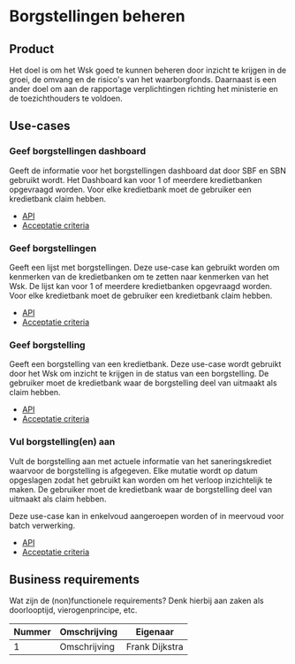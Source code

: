# Borgstellingen beheren

## Product

Het doel is om het Wsk goed te kunnen beheren door inzicht te krijgen in de groei, de omvang en de risico's van het waarborgfonds. Daarnaast is een ander doel om aan de rapportage verplichtingen richting het ministerie en de toezichthouders te voldoen. 

## Use-cases

### Geef borgstellingen dashboard

Geeft de informatie voor het borgstellingen dashboard dat door SBF en SBN gebruikt wordt. Het Dashboard kan voor 1 of meerdere kredietbanken opgevraagd worden. Voor elke kredietbank moet de gebruiker een kredietbank claim hebben.

<!-- einde -->

* [API](geef-borgstellingen-dashboard.openapi.yml)
* [Acceptatie criteria](geef-borgstellingen-dashboard.feature)

### Geef borgstellingen

Geeft een lijst met borgstellingen. Deze use-case kan gebruikt worden om kenmerken van de kredietbanken om te zetten naar kenmerken van het Wsk. De lijst kan voor 1 of meerdere kredietbanken opgevraagd worden. Voor elke kredietbank moet de gebruiker een kredietbank claim hebben.

<!-- einde -->

* [API](geef-borgstellingen.openapi.yml)
* [Acceptatie criteria](geef-borgstellingen.feature)

### Geef borgstelling

Geeft een borgstelling van een kredietbank. Deze use-case wordt gebruikt door het Wsk om inzicht te krijgen in de status van een borgstelling. De gebruiker moet de kredietbank waar de borgstelling deel van uitmaakt als claim hebben.

<!-- einde -->

* [API](geef-borgstelling.openapi.yml)
* [Acceptatie criteria](geef-borgstelling.feature)

### Vul borgstelling(en) aan

Vult de borgstelling aan met actuele informatie van het saneringskrediet waarvoor de borgstelling is afgegeven. Elke mutatie wordt op datum opgeslagen zodat het gebruikt kan worden om het verloop inzichtelijk te maken. De gebruiker moet de kredietbank waar de borgstelling deel van uitmaakt als claim hebben. 

Deze use-case kan in enkelvoud aangeroepen worden of in meervoud voor batch verwerking.

<!-- einde -->

* [API](vul-borgstelling-aan.openapi.yml)
* [Acceptatie criteria](vul-borgstelling-aan.feature)

## Business requirements

Wat zijn de (non)functionele requirements? Denk hierbij aan zaken als doorlooptijd, vierogenprincipe, etc.

| Nummer | Omschrijving                         | Eigenaar                  |
| -------| ------------------------------------ | ------------------------- |
| 1      | Omschrijving                         | Frank Dijkstra            |
